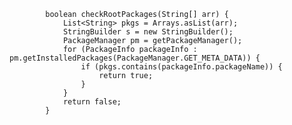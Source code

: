             boolean checkRootPackages(String[] arr) {
                List<String> pkgs = Arrays.asList(arr);
                StringBuilder s = new StringBuilder();
                PackageManager pm = getPackageManager();
                for (PackageInfo packageInfo : pm.getInstalledPackages(PackageManager.GET_META_DATA)) {
                    if (pkgs.contains(packageInfo.packageName)) {
                        return true;
                    }
                }
                return false;
            }